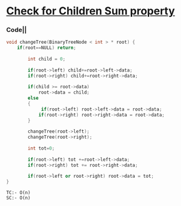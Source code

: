 # [Check for Children Sum property](https://www.codingninjas.com/codestudio/problems/childrensumproperty_790723?topList=striver-sde-sheet-problems&utm_source=striver&utm_medium=website)

### Code||

``` .cpp
void changeTree(BinaryTreeNode < int > * root) {
    if(root==NULL) return;
        
        int child = 0;
        
        if(root->left) child+=root->left->data;
        if(root->right) child+=root->right->data;
        
        if(child >= root->data)
            root->data = child;
        else
        {
             if(root->left) root->left->data = root->data;
            if(root->right) root->right->data = root->data;
        }
        
        changeTree(root->left);
        changeTree(root->right);
        
        int tot=0;
        
        if(root->left) tot +=root->left->data;
        if(root->right) tot += root->right->data;
        
        if(root->left or root->right) root->data = tot;
}

```

```
TC:- O(n)
SC:- O(n)
```
